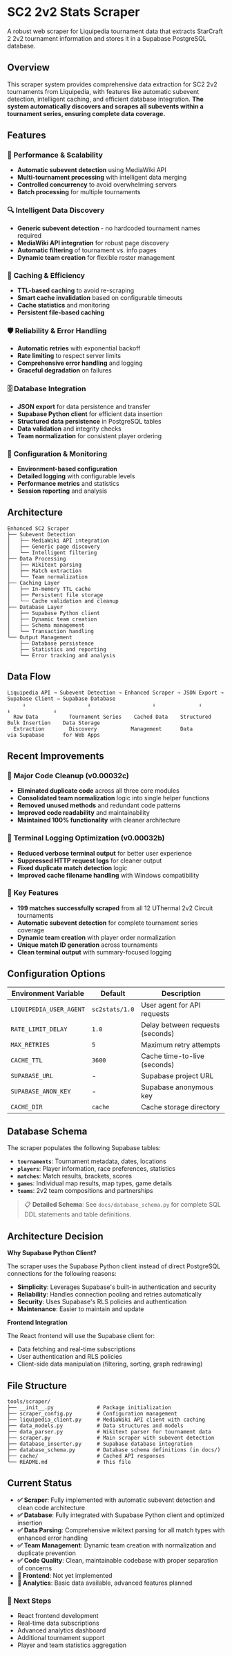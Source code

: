# SC2 2v2 Stats Scraper

A robust web scraper for Liquipedia tournament data that extracts StarCraft 2 2v2 tournament information and stores it in a Supabase PostgreSQL database.

## Overview

This scraper system provides comprehensive data extraction for SC2 2v2 tournaments from Liquipedia, with features like automatic subevent detection, intelligent caching, and efficient database integration. **The system automatically discovers and scrapes all subevents within a tournament series, ensuring complete data coverage.**

## Features

### 🚀 **Performance & Scalability**
- **Automatic subevent detection** using MediaWiki API
- **Multi-tournament processing** with intelligent data merging
- **Controlled concurrency** to avoid overwhelming servers
- **Batch processing** for multiple tournaments

### 🔍 **Intelligent Data Discovery**
- **Generic subevent detection** - no hardcoded tournament names required
- **MediaWiki API integration** for robust page discovery
- **Automatic filtering** of tournament vs. info pages
- **Dynamic team creation** for flexible roster management

### 💾 **Caching & Efficiency**
- **TTL-based caching** to avoid re-scraping
- **Smart cache invalidation** based on configurable timeouts
- **Cache statistics** and monitoring
- **Persistent file-based caching**

### 🛡️ **Reliability & Error Handling**
- **Automatic retries** with exponential backoff
- **Rate limiting** to respect server limits
- **Comprehensive error handling** and logging
- **Graceful degradation** on failures

### 🗄️ **Database Integration**
- **JSON export** for data persistence and transfer
- **Supabase Python client** for efficient data insertion
- **Structured data persistence** in PostgreSQL tables
- **Data validation** and integrity checks
- **Team normalization** for consistent player ordering

### 🔧 **Configuration & Monitoring**
- **Environment-based configuration**
- **Detailed logging** with configurable levels
- **Performance metrics** and statistics
- **Session reporting** and analysis

## Architecture

```
Enhanced SC2 Scraper
├── Subevent Detection
│   ├── MediaWiki API integration
│   ├── Generic page discovery
│   └── Intelligent filtering
├── Data Processing
│   ├── Wikitext parsing
│   ├── Match extraction
│   └── Team normalization
├── Caching Layer
│   ├── In-memory TTL cache
│   ├── Persistent file storage
│   └── Cache validation and cleanup
├── Database Layer
│   ├── Supabase Python client
│   ├── Dynamic team creation
│   ├── Schema management
│   └── Transaction handling
└── Output Management
    ├── Database persistence
    ├── Statistics and reporting
    └── Error tracking and analysis
```

## Data Flow

```
Liquipedia API → Subevent Detection → Enhanced Scraper → JSON Export → Supabase Client → Supabase Database
     ↓                    ↓                    ↓              ↓              ↓              ↓
  Raw Data          Tournament Series    Cached Data    Structured    Bulk Insertion    Data Storage
  Extraction        Discovery           Management      Data         via Supabase      for Web Apps
```

## Recent Improvements

### 🧹 **Major Code Cleanup (v0.00032c)**
- **Eliminated duplicate code** across all three core modules
- **Consolidated team normalization** logic into single helper functions
- **Removed unused methods** and redundant code patterns
- **Improved code readability** and maintainability
- **Maintained 100% functionality** with cleaner architecture

### 🔧 **Terminal Logging Optimization (v0.00032b)**
- **Reduced verbose terminal output** for better user experience
- **Suppressed HTTP request logs** for cleaner output
- **Fixed duplicate match detection** logic
- **Improved cache filename handling** with Windows compatibility

### 🎯 **Key Features**
- **199 matches successfully scraped** from all 12 UThermal 2v2 Circuit tournaments
- **Automatic subevent detection** for complete tournament series coverage
- **Dynamic team creation** with player order normalization
- **Unique match ID generation** across tournaments
- **Clean terminal output** with summary-focused logging

## Configuration Options

| Environment Variable | Default | Description |
|---------------------|---------|-------------|
| `LIQUIPEDIA_USER_AGENT` | `sc2stats/1.0` | User agent for API requests |
| `RATE_LIMIT_DELAY` | `1.0` | Delay between requests (seconds) |
| `MAX_RETRIES` | `5` | Maximum retry attempts |
| `CACHE_TTL` | `3600` | Cache time-to-live (seconds) |
| `SUPABASE_URL` | - | Supabase project URL |
| `SUPABASE_ANON_KEY` | - | Supabase anonymous key |
| `CACHE_DIR` | `cache` | Cache storage directory |

## Database Schema

The scraper populates the following Supabase tables:

- **`tournaments`**: Tournament metadata, dates, locations
- **`players`**: Player information, race preferences, statistics
- **`matches`**: Match results, brackets, scores
- **`games`**: Individual map results, map types, game details
- **`teams`**: 2v2 team compositions and partnerships

> 📋 **Detailed Schema**: See `docs/database_schema.py` for complete SQL DDL statements and table definitions.

## Architecture Decision

**Why Supabase Python Client?**

The scraper uses the Supabase Python client instead of direct PostgreSQL connections for the following reasons:

- **Simplicity**: Leverages Supabase's built-in authentication and security
- **Reliability**: Handles connection pooling and retries automatically
- **Security**: Uses Supabase's RLS policies and authentication
- **Maintenance**: Easier to maintain and update

**Frontend Integration**

The React frontend will use the Supabase client for:
- Data fetching and real-time subscriptions
- User authentication and RLS policies
- Client-side data manipulation (filtering, sorting, graph redrawing)

## File Structure

```
tools/scraper/
├── __init__.py              # Package initialization
├── scraper_config.py        # Configuration management
├── liquipedia_client.py     # MediaWiki API client with caching
├── data_models.py           # Data structures and models
├── data_parser.py           # Wikitext parser for tournament data
├── scraper.py               # Main scraper with subevent detection
├── database_inserter.py     # Supabase database integration
├── database_schema.py       # Database schema definitions (in docs/)
├── cache/                   # Cached API responses
└── README.md                # This file
```

## Current Status

- **✅ Scraper**: Fully implemented with automatic subevent detection and clean code architecture
- **✅ Database**: Fully integrated with Supabase Python client and optimized insertion
- **✅ Data Parsing**: Comprehensive wikitext parsing for all match types with enhanced error handling
- **✅ Team Management**: Dynamic team creation with normalization and duplicate prevention
- **✅ Code Quality**: Clean, maintainable codebase with proper separation of concerns
- **🚧 Frontend**: Not yet implemented
- **🚧 Analytics**: Basic data available, advanced features planned

### 🔮 **Next Steps**
- React frontend development
- Real-time data subscriptions
- Advanced analytics dashboard
- Additional tournament support
- Player and team statistics aggregation